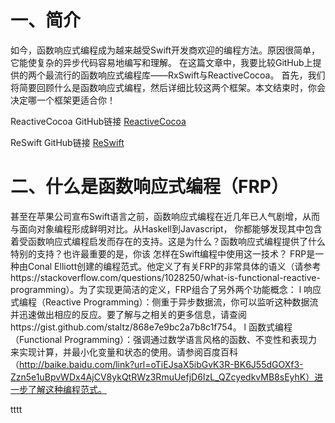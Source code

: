 # 一、简介
如今，函数响应式编程成为越来越受Swift开发商欢迎的编程方法。原因很简单，它能使复杂的异步代码容易地编写和理解。
在这篇文章中，我要比较GitHub上提供的两个最流行的函数响应式编程库——RxSwift与ReactiveCocoa。
首先，我们将简要回顾什么是函数响应式编程，然后详细比较这两个框架。本文结束时，你会决定哪一个框架更适合你！

ReactiveCocoa GitHub链接 [ReactiveCocoa](https://github.com/ReactiveCocoa/ReactiveCocoa)

ReSwift GitHub链接 [ReSwift](https://github.com/ReSwift/ReSwift)


# 二、什么是函数响应式编程（FRP）
甚至在苹果公司宣布Swift语言之前，函数响应式编程在近几年已人气剧增，从而与面向对象编程形成鲜明对比。从Haskell到Javascript，
你都能够发现其中包含着受函数响应式编程启发而存在的支持。这是为什么？函数响应式编程提供了什么特别的支持？也许最重要的是，你该
怎样在Swift编程中使用这一技术？
FRP是一种由Conal Elliott创建的编程范式。他定义了有关FRP的非常具体的语义（请参考https://stackoverflow.com/questions/1028250/what-is-functional-reactive-programming）。为了实现更简洁的定义，FRP组合了另外两个功能概念：
l  响应式编程（Reactive Programming）：侧重于异步数据流，你可以监听这种数据流并迅速做出相应的反应。要了解与之相关的更多信息，请查阅https://gist.github.com/staltz/868e7e9bc2a7b8c1f754。
l  函数式编程（Functional Programming）：强调通过数学语言风格的函数、不变性和表现力来实现计算，并最小化变量和状态的使用。请参阅百度百科（http://baike.baidu.com/link?url=oTiEJsaX5ibGvK3R-BK6J55dGOXf3-Zzn5e1uBpvWDx4AjCV8ykQtRWz3RmuUefjD6IzL_QZcyedkvMB8sEyhK）进一步了解这种编程范式。

tttt
